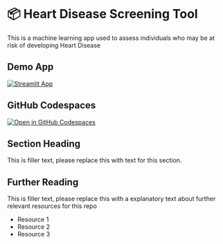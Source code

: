 # 📦 Heart Disease Screening Tool

This is a machine learning app used to assess individuals who may be at risk of developing Heart Disease

## Demo App

[![Streamlit App](https://static.streamlit.io/badges/streamlit_badge_black_white.svg)](https://Heart-Disease-Screening-Tool.streamlit.app/)

## GitHub Codespaces

[![Open in GitHub Codespaces](https://github.com/codespaces/badge.svg)](https://codespaces.new/streamlit/app-starter-kit?quickstart=1)

## Section Heading

This is filler text, please replace this with text for this section.

## Further Reading

This is filler text, please replace this with a explanatory text about further relevant resources for this repo
- Resource 1
- Resource 2
- Resource 3
